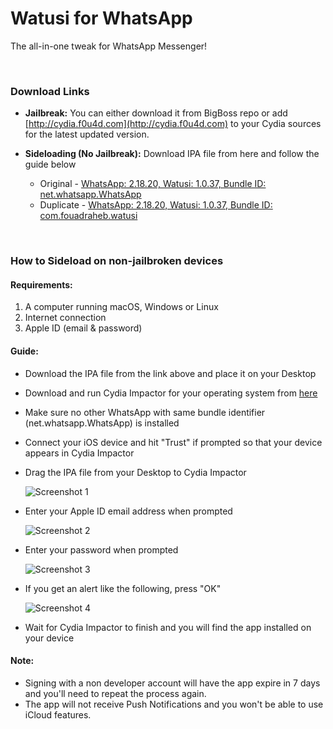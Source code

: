 # Watusi for WhatsApp

The all-in-one tweak for WhatsApp Messenger!

&nbsp;

### Download Links

* **Jailbreak:** You can either download it from BigBoss repo or add [http://cydia.f0u4d.com](http://cydia.f0u4d.com) to your Cydia sources for the latest updated version.
* **Sideloading (No Jailbreak):** Download IPA file from here and follow the guide below 

  * Original - [WhatsApp: 2.18.20, Watusi: 1.0.37, Bundle ID: net.whatsapp.WhatsApp](https://mega.nz/#!MKAVVbpK!0c5A9xvb0ZCU4wQeUWjs5hi7x7kfWwpbrjDUxeOUXHc) 
  * Duplicate - [WhatsApp: 2.18.20, Watusi: 1.0.37, Bundle ID: com.fouadraheb.watusi](https://mega.nz/#!pDg3nApB!RsclIY3gzQ1Vo5gVfi9vA-_TUh_hA92_Cas2-2MNgV0) 

&nbsp;

### How to Sideload on non-jailbroken devices

#### Requirements:

1. A computer running macOS, Windows or Linux
2. Internet connection
3. Apple ID (email & password)

#### Guide:

* Download the IPA file from the link above and place it on your Desktop

* Download and run Cydia Impactor for your operating system from [here](http://www.cydiaimpactor.com)

* Make sure no other WhatsApp with same bundle identifier (net.whatsapp.WhatsApp) is installed

* Connect your iOS device and hit "Trust" if prompted so that your device appears in Cydia Impactor

* Drag the IPA file from your Desktop to Cydia Impactor

  
  ![Screenshot 1](https://raw.githubusercontent.com/FouadRaheb/Watusi-for-WhatsApp/master/images/1.png "Screenshot 1")

* Enter your Apple ID email address when prompted 



  ![Screenshot 2](https://raw.githubusercontent.com/FouadRaheb/Watusi-for-WhatsApp/master/images/2.png "Screenshot 2")

* Enter your password when prompted 



  ![Screenshot 3](https://raw.githubusercontent.com/FouadRaheb/Watusi-for-WhatsApp/master/images/3.png "Screenshot 3")

* If you get an alert like the following, press "OK"


  ![Screenshot 4](https://raw.githubusercontent.com/FouadRaheb/Watusi-for-WhatsApp/master/images/4.png "Screenshot 4")

* Wait for Cydia Impactor to finish and you will find the app installed on your device

#### Note:

* Signing with a non developer account will have the app expire in 7 days and you'll need to repeat the process again.
* The app will not receive Push Notifications and you won't be able to use iCloud features.
